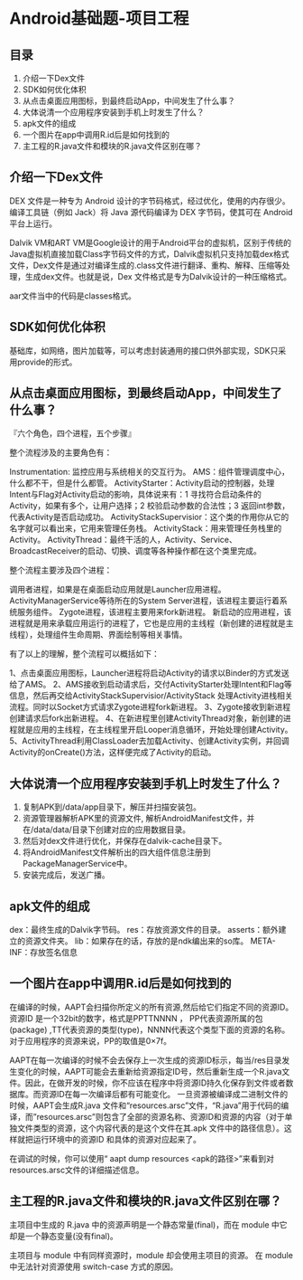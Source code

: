 # Android基础题-项目工程

## 目录

1. 介绍一下Dex文件
2. SDK如何优化体积
3. 从点击桌面应用图标，到最终启动App，中间发生了什么事？
4. 大体说清一个应用程序安装到手机上时发生了什么？
5. apk文件的组成
6. 一个图片在app中调用R.id后是如何找到的
7. 主工程的R.java文件和模块的R.java文件区别在哪？

## 介绍一下Dex文件

DEX 文件是一种专为 Android 设计的字节码格式，经过优化，使用的内存很少。编译工具链（例如 Jack）将 Java 源代码编译为 DEX 字节码，使其可在 Android 平台上运行。

Dalvik VM和ART VM是Google设计的用于Android平台的虚拟机，区别于传统的Java虚拟机直接加载Class字节码文件的方式，Dalvik虚拟机只支持加载dex格式文件，Dex文件是通过对编译生成的.class文件进行翻译、重构、解释、压缩等处理，生成dex文件。也就是说，Dex 文件格式是专为Dalvik设计的一种压缩格式。

aar文件当中的代码是classes格式。

## SDK如何优化体积

基础库，如网络，图片加载等，可以考虑封装通用的接口供外部实现，SDK只采用provide的形式。

## 从点击桌面应用图标，到最终启动App，中间发生了什么事？

『六个角色，四个进程，五个步骤』

整个流程涉及的主要角色有：

Instrumentation: 监控应用与系统相关的交互行为。
AMS：组件管理调度中心，什么都不干，但是什么都管。
ActivityStarter：Activity启动的控制器，处理Intent与Flag对Activity启动的影响，具体说来有：1 寻找符合启动条件的Activity，如果有多个，让用户选择；2 校验启动参数的合法性；3 返回int参数，代表Activity是否启动成功。
ActivityStackSupervisior：这个类的作用你从它的名字就可以看出来，它用来管理任务栈。
ActivityStack：用来管理任务栈里的Activity。
ActivityThread：最终干活的人，Activity、Service、BroadcastReceiver的启动、切换、调度等各种操作都在这个类里完成。

整个流程主要涉及四个进程：

调用者进程，如果是在桌面启动应用就是Launcher应用进程。
ActivityManagerService等待所在的System Server进程，该进程主要运行着系统服务组件。
Zygote进程，该进程主要用来fork新进程。
新启动的应用进程，该进程就是用来承载应用运行的进程了，它也是应用的主线程（新创建的进程就是主线程），处理组件生命周期、界面绘制等相关事情。

有了以上的理解，整个流程可以概括如下：

1、点击桌面应用图标，Launcher进程将启动Activity的请求以Binder的方式发送给了AMS。
2、AMS接收到启动请求后，交付ActivityStarter处理Intent和Flag等信息，然后再交给ActivityStackSupervisior/ActivityStack 处理Activity进栈相关流程。同时以Socket方式请求Zygote进程fork新进程。
3、Zygote接收到新进程创建请求后fork出新进程。
4、在新进程里创建ActivityThread对象，新创建的进程就是应用的主线程，在主线程里开启Looper消息循环，开始处理创建Activity。
5、ActivityThread利用ClassLoader去加载Activity、创建Activity实例，并回调Activity的onCreate()方法，这样便完成了Activity的启动。

## 大体说清一个应用程序安装到手机上时发生了什么？

1. 复制APK到/data/app目录下，解压并扫描安装包。
2. 资源管理器解析APK里的资源文件, 解析AndroidManifest文件，并在/data/data/目录下创建对应的应用数据目录。
3. 然后对dex文件进行优化，并保存在dalvik-cache目录下。
4. 将AndroidManifest文件解析出的四大组件信息注册到PackageManagerService中。
5. 安装完成后，发送广播。

## apk文件的组成

dex：最终生成的Dalvik字节码。
res：存放资源文件的目录。
asserts：额外建立的资源文件夹。
lib：如果存在的话，存放的是ndk编出来的so库。
META-INF：存放签名信息

## 一个图片在app中调用R.id后是如何找到的

在编译的时候，AAPT会扫描你所定义的所有资源,然后给它们指定不同的资源ID。资源ID 是一个32bit的数字，格式是PPTTNNNN ， PP代表资源所属的包(package) ,TT代表资源的类型(type)，NNNN代表这个类型下面的资源的名称。 对于应用程序的资源来说，PP的取值是0×7f。

AAPT在每一次编译的时候不会去保存上一次生成的资源ID标示，每当/res目录发生变化的时候，AAPT可能会去重新给资源指定ID号，然后重新生成一个R.java文件。因此，在做开发的时候，你不应该在程序中将资源ID持久化保存到文件或者数据库。而资源ID在每一次编译后都有可能变化。
一旦资源被编译成二进制文件的时候，AAPT会生成R.java 文件和“resources.arsc”文件，“R.java”用于代码的编译，而”resources.arsc”则包含了全部的资源名称、资源ID和资源的内容（对于单独文件类型的资源，这个内容代表的是这个文件在其.apk 文件中的路径信息）。这样就把运行环境中的资源ID 和具体的资源对应起来了。

在调试的时候，你可以使用“ aapt dump resources <apk的路径>”来看到对resources.arsc文件的详细描述信息。

## 主工程的R.java文件和模块的R.java文件区别在哪？

主项目中生成的 R.java 中的资源声明是一个静态常量(final)，而在 module 中它却是一个静态变量(没有final)。

主项目与 module 中有同样资源时，module 却会使用主项目的资源。
在 module 中无法针对资源使用 switch-case 方式的原因。
